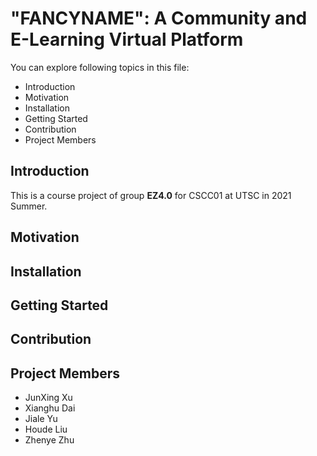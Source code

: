 # "FANCYNAME": A Community and E-Learning Virtual Platform
You can explore following topics in this file:
- Introduction
- Motivation
- Installation
- Getting Started
- Contribution
- Project Members

## Introduction
This is a course project of group **EZ4.0** for CSCC01 at UTSC in 2021 Summer.

## Motivation

## Installation

## Getting Started

## Contribution

## Project Members
- JunXing Xu
- Xianghu Dai
- Jiale Yu
- Houde Liu
- Zhenye Zhu

